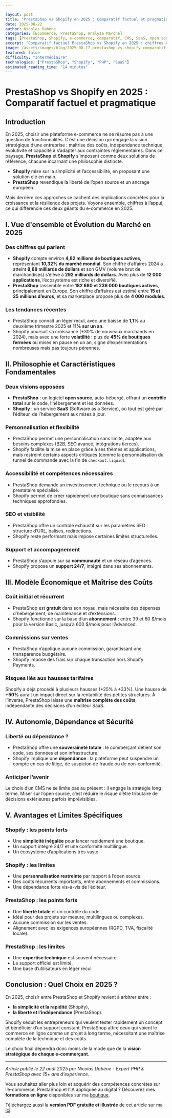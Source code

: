 ```yaml
---

layout: post
title: "PrestaShop vs Shopify en 2025 : Comparatif factuel et pragmatique"
date: 2025-08-22
author: Nicolas Dabène
categories: [Ecommerce, PrestaShop, Analyse Marché]
tags: [PrestaShop, Shopify, e-commerce, comparatif, CMS, SaaS, open source]
excerpt: "Comparatif factuel PrestaShop vs Shopify en 2025 : chiffres clés, coûts, liberté technique, personnalisation et souveraineté. Un guide pragmatique pour choisir sa plateforme e-commerce."
image: /assets/images/blog/2025-08-17-prestashop-vs-shopify-comparatif.jpg
featured: false
difficulty: "Intermédiaire"
technologies: ["PrestaShop", "Shopify", "PHP", "SaaS"]
estimated_reading_time: "14 minutes"
---
```


# PrestaShop vs Shopify en 2025 : Comparatif factuel et pragmatique

## Introduction

En 2025, choisir une plateforme e-commerce ne se résume pas à une question de fonctionnalités. C’est une décision qui engage la vision stratégique d’une entreprise : maîtrise des coûts, indépendance technique, évolutivité et capacité à s’adapter aux contraintes réglementaires. Dans ce paysage, **PrestaShop** et **Shopify** s’imposent comme deux solutions de référence, chacune incarnant une philosophie distincte.

* **Shopify** mise sur la simplicité et l’accessibilité, en proposant une solution clé en main.
* **PrestaShop** revendique la liberté de l’open source et un ancrage européen.

Mais derrière ces approches se cachent des implications concrètes pour la croissance et la résilience des projets. Voyons ensemble, chiffres à l’appui, ce qui différencie ces deux géants du e-commerce en 2025.

## I. Vue d'ensemble et Évolution du Marché en 2025

### Des chiffres qui parlent

* **Shopify** compte environ **4,82 millions de boutiques actives**, représentant **10,32% du marché mondial**. Son chiffre d’affaires 2024 a atteint **8,88 milliards de dollars** et son GMV (volume brut de marchandises) s’élève à **292 milliards de dollars**. Avec plus de **12 000 applications**, l’écosystème est riche et diversifié.
* **PrestaShop** rassemble entre **182 680 et 236 000 boutiques actives**, principalement en Europe. Son chiffre d’affaires est estimé entre **15 et 25 millions d’euros**, et sa marketplace propose plus de **4 000 modules**.

### Les tendances récentes

* PrestaShop connaît un léger recul, avec une baisse de **1,1%** au deuxième trimestre 2025 et **11% sur un an**.
* Shopify poursuit sa croissance (+30% de nouveaux marchands en 2024), mais avec une forte **volatilité** : plus de **45% de boutiques fermées** ou mises en pause en un an, signe d’expérimentations nombreuses mais pas toujours pérennes.

## II. Philosophie et Caractéristiques Fondamentales

### Deux visions opposées

* **PrestaShop** : un logiciel **open source**, auto-hébergé, offrant un **contrôle total** sur le code, l’hébergement et les données.
* **Shopify** : un service **SaaS** (Software as a Service), où tout est géré par l’éditeur, de l’hébergement aux mises à jour.

### Personnalisation et flexibilité

* PrestaShop permet une personnalisation sans limite, adaptée aux besoins complexes (B2B, SEO avancé, intégrations tierces).
* Shopify facilite la mise en place grâce à ses thèmes et applications, mais restreint certains aspects critiques (comme la personnalisation du tunnel de commande avec la fin de `checkout.liquid`).

### Accessibilité et compétences nécessaires

* PrestaShop demande un investissement technique ou le recours à un prestataire spécialisé.
* Shopify permet de créer rapidement une boutique sans connaissances techniques approfondies.

### SEO et visibilité

* PrestaShop offre un contrôle exhaustif sur les paramètres SEO : structure d’URL, balises, redirections.
* Shopify reste performant mais impose certaines limites structurelles.

### Support et accompagnement

* PrestaShop s’appuie sur sa **communauté** et un réseau d’agences.
* Shopify propose un **support 24/7**, intégré dans ses abonnements.

## III. Modèle Économique et Maîtrise des Coûts

### Coût initial et récurrent

* PrestaShop est **gratuit** dans son noyau, mais nécessite des dépenses d’hébergement, de maintenance et d’extensions.
* Shopify fonctionne sur la base d’un **abonnement** : entre 39 et 60 \$/mois pour la version Basic, jusqu’à 600 \$/mois pour l’Advanced.

### Commissions sur ventes

* PrestaShop n’applique aucune commission, garantissant une transparence budgétaire.
* Shopify impose des frais sur chaque transaction hors Shopify Payments.

### Risques liés aux hausses tarifaires

Shopify a déjà procédé à plusieurs hausses (+25% à +33%). Une hausse de **+50%** aurait un impact direct sur la rentabilité des petites structures. À l’inverse, PrestaShop laisse une **maîtrise complète des coûts**, indépendante des décisions d’un éditeur SaaS.

## IV. Autonomie, Dépendance et Sécurité

### Liberté ou dépendance ?

* PrestaShop offre une **souveraineté totale** : le commerçant détient son code, ses données et son infrastructure.
* Shopify implique une **dépendance** : la plateforme peut suspendre un compte en cas de litige, de suspicion de fraude ou de non-conformité.

### Anticiper l’avenir

Le choix d’un CMS ne se limite pas au présent : il engage la stratégie long terme. Miser sur l’open source, c’est réduire le risque d’être tributaire de décisions extérieures parfois imprévisibles.

## V. Avantages et Limites Spécifiques

### Shopify : les points forts

* Une **simplicité inégalée** pour lancer rapidement une boutique.
* Un support intégré 24/7 et une conformité multilingue.
* Un écosystème d’applications très vaste.

### Shopify : les limites

* Une **personnalisation restreinte** par rapport à l’open source.
* Des coûts récurrents importants, entre abonnements et commissions.
* Une dépendance forte vis-à-vis de l’éditeur.

### PrestaShop : les points forts

* Une **liberté totale** et un contrôle du code.
* Idéal pour des projets sur mesure, multilingues ou complexes.
* Aucune commission sur les ventes.
* Alignement avec les exigences européennes (RGPD, TVA, fiscalité locale).

### PrestaShop : les limites

* Une **expertise technique** est souvent nécessaire.
* Le support officiel est limité.
* Une base d’utilisateurs en léger recul.

## Conclusion : Quel Choix en 2025 ?

En 2025, choisir entre PrestaShop et Shopify revient à arbitrer entre :

* **la simplicité et la rapidité** (Shopify),
* **la liberté et l’indépendance** (PrestaShop).

Shopify séduit les entrepreneurs qui veulent tester rapidement un concept et bénéficier d’un support constant. PrestaShop attire ceux qui voient le commerce en ligne comme un projet à long terme, nécessitant une maîtrise complète de la technique et des coûts.

Le choix final dépendra donc moins de la mode que de la **vision stratégique de chaque e-commerçant**.

---

*Article publié le 22 août 2025 par Nicolas Dabène - Expert PHP & PrestaShop avec 15+ ans d'expérience.*

 Vous souhaitez aller plus loin et acquérir des compétences concrètes sur l’e-commerce, PrestaShop et l’IA appliquée au digital ? Découvrez mes **formations en ligne** disponibles sur ma [boutique](https://nicolas-dabene.fr/boutique/).

 Téléchargez aussi la **version PDF gratuite et illustrée** de cet article sur ma [Ici](https://ndabene.lemonsqueezy.com/buy/aae7834b-d32c-4b8e-bf24-5c6c460dafe3).